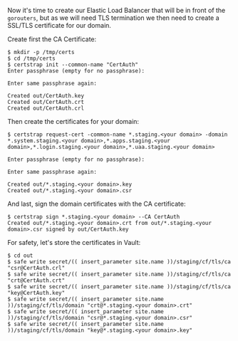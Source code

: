 Now it's time to create our Elastic Load Balancer that will be in front of the `gorouters`, but as we will need TLS termination we then need to create a SSL/TLS certificate for our domain.

Create first the CA Certificate:

```
$ mkdir -p /tmp/certs
$ cd /tmp/certs
$ certstrap init --common-name "CertAuth"
Enter passphrase (empty for no passphrase):

Enter same passphrase again:

Created out/CertAuth.key
Created out/CertAuth.crt
Created out/CertAuth.crl
```

Then create the certificates for your domain:

```
$ certstrap request-cert -common-name *.staging.<your domain> -domain *.system.staging.<your domain>,*.apps.staging.<your domain>,*.login.staging.<your domain>,*.uaa.staging.<your domain>

Enter passphrase (empty for no passphrase):

Enter same passphrase again:

Created out/*.staging.<your domain>.key
Created out/*.staging.<your domain>.csr
```

And last, sign the domain certificates with the CA certificate:

```
$ certstrap sign *.staging.<your domain> --CA CertAuth
Created out/*.staging.<your domain>.crt from out/*.staging.<your domain>.csr signed by out/CertAuth.key
```

For safety, let's store the certificates in Vault:

```
$ cd out
$ safe write secret/(( insert_parameter site.name ))/staging/cf/tls/ca "csr@CertAuth.crl"
$ safe write secret/(( insert_parameter site.name ))/staging/cf/tls/ca "crt@CertAuth.crt"
$ safe write secret/(( insert_parameter site.name ))/staging/cf/tls/ca "key@CertAuth.key"
$ safe write secret/(( insert_parameter site.name ))/staging/cf/tls/domain "crt@*.staging.<your domain>.crt"
$ safe write secret/(( insert_parameter site.name ))/staging/cf/tls/domain "csr@*.staging.<your domain>.csr"
$ safe write secret/(( insert_parameter site.name ))/staging/cf/tls/domain "key@*.staging.<your domain>.key"
```
